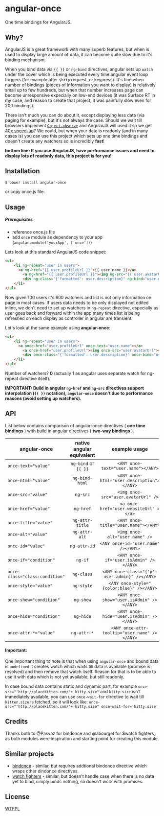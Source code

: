 angular-once
=====================

One time bindings for AngularJS.
## Why?

AngularJS is a great framework with many superb features, but when is used to display large amount 
of data, it can become quite slow due to it's binding mechanism.

When you bind data via `{{ }}` or `ng-bind` directives, 
angular sets up `watch` under the cover which is being executed every time angular event loop triggers (for example after `$http` request, or keypress).
It's fine when number of bindings (pieces of information you want to display) is relatively small up to few hundreds,
but when that number increases page can become unresponsive expecially on low-end devices
(it was Surface RT in my case, and reason to create that project, it was painfully slow even for 200 bindings).

There isn't much you can do about it, except displaying less data (via paging for example), but it's not always the case.
Should we wait till browsers implement [`Object.observe`](http://updates.html5rocks.com/2012/11/Respond-to-change-with-Object-observe) and AngularJS 
will used it so we get [40x speed-up](https://mail.mozilla.org/pipermail/es-discuss/2012-September/024978.html)?
We could, but when your data is readonly (and in many cases is) you can use this project which sets up one time bindings 
and doesn't create any watchers so is incredibly **fast**!

**bottom line: If you use AngularJS, have performance issues and need to display lots of readonly data, this project is for you!**




## Installation

```sh
$ bower install angular-once
```

or copy once.js file.

## Usage
##### Prerequisites
* reference once.js file
* add `once` module as dependency to your app (`angular.module('yourApp', ['once'])`)



Lets look at this standard AngularJS code snippet:

```html
<ul>
	<li ng-repeat="user in users">
	  <a ng-href="{{ user.profileUrl }}">{{ user.name }}</a>
		<a ng-href="{{ user.profileUrl }}"><img ng-src="{{ user.avatarUrl }}"></a>
		<div ng-class="{'formatted': user.description}" ng-bind="user.description"></div>
	</li>
</ul>
```

Now given 100 users it's 600 watchers and list is not only information on page in most cases.
If users data needs to be only displayed not edited inline, we don't need to set up watchers in `ng-repeat` directive,
especially as user goes back and forward within the app many times list is being refreshed on each display as controller in angular are transient.

Let's look at the same example using **angular-once**:
```html
<ul>
	<li ng-repeat="user in users">
	  <a once-href="user.profileUrl" once-text="user.name"></a>
		<a once-href="user.profileUrl"><img once-src="user.avatarUrl"></a>
		<div once-class="{'formatted': user.description}" once-bind="user.description"></div>
	</li>
</ul>
```
Number of watchers? **0** (actually 1 as angular uses separate watch for ng-repeat directive itself).

**IMPORTANT: Build in angular `ng-href` and `ng-src` directives support interpolation (`{{ }}` notation), `angular-once` doesn't due to performance reasons (avoid setting up watchers).**

## API

List below contains comparison of angular-once directives ( **one time bindings** ) with  build in angular directives ( **two-way bindings** ).

| 	angular-once | native angular equivalent  | example usage  |
| ------------- |:-------------:|:-----:|
| `once-text="value"`     | `ng-bind` or `{{ }}`  |`<ANY once-text="user.name"></ANY>`|
| `once-html="value"`     | `ng-bind-html` |`<ANY once-html="user.description"></ANY>`|
| `once-src="value"`     | `ng-src` |`<img once-src="user.avatarUrl" />`|
| `once-href="value"`     | `ng-href` |`<a once-href="user.websiteUrl" ></a>`|
| `once-title="value"`     | `ng-attr-title` |`<ANY once-title="user.name"></ANY>`|
| `once-alt="value"`     | `ng-attr-alt` |`<img once-alt="user.name" />`|
| `once-id="value"`     | `ng-attr-id` |`<ANY once-id="user.name" /></ANY>`|
| `once-if="condition"`     | `ng-if` |`<ANY once-if="user.isAdmin" /></ANY>`|
| `once-class="class:condition"`     | `ng-class` |`<ANY once-class="{'p': user.admin}" /></ANY>`|
| `once-style="value"`     | `ng-style` |`<ANY once-style="{color:blue}" /></ANY>`|
| `once-show="condition"`     | `ng-show` |`<ANY once-show="user.isAdmin" /></ANY>`|
| `once-hide="condition"`     | `ng-hide` |`<ANY once-hide="user.isAdmin" /></ANY>`|
| `once-attr-*="value"`     | `ng-attr-*` |`<ANY once-attr-tooltip="user.name" /></ANY>`|


#### Important:
One important thing to note is that when using `angular-once` and bound data is `undefined` it creates watch which waits till data is available (promise is resolved)
and then remove that watch itself. Reason for that is to be able to use it with data which is not yet available, but still readonly.

In case bound data contains static and dynamic part, for example `once-src="'http://placekitten.com/'+ kitty.size"` and `kitty-size` isn't
immediately available, you can use `once-wait-for` directive to wait till `kitten.size` is fetched, so it will look like:
`once-src="'http://placekitten.com/'+ kitty.size" once-wait-for='kitty.size'`

## Credits
Thanks both to @Pasvaz for bindonce and @abourget for $watch fighters, as both modules were inspiration and starting point for creating this module.

## Similar projects
* [bindonce](https://github.com/Pasvaz/bindonce) - similar, but requires addtional bindonce directive which wraps other dindonce directives.
* [watch fighters](https://github.com/abourget/abourget-angular) - similar, but doesn't handle case when there is no data yet to bind, simply binds nothing, so doesn't work with promises.

## License
  [WTFPL](LICENSE.txt)

